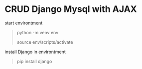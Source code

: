 # CRUD Django Mysql with AJAX

start environtment

> python -m venv env
>
> source env/scripts/activate

install Django in environtment

> pip install django
